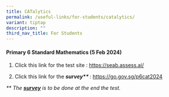 ```yaml
---
title: CATalytics
permalink: /useful-links/for-students/catalytics/
variant: tiptap
description: ""
third_nav_title: For Students
---
```

<h4>Primary 6 Standard Mathematics (5 Feb 2024)</h4>
<p></p>
<ol data-tight="true" class="tight">
<li>
<p>Click this link for the test site : <a href="https://seab.assess.ai/" rel="noopener noreferrer nofollow" target="_blank">https://seab.assess.ai/</a>
</p>
<p></p>
</li>
<li>
<p>Click this link for the <strong><em>survey** </em></strong>: <a href="https://go.gov.sg/p6cat2024" rel="noopener noreferrer nofollow" target="_blank">https://go.gov.sg/p6cat2024</a>
</p>
<p></p>
</li>
</ol>
<p><em>** The </em><strong><em><u>survey</u></em></strong><em> is to be done at the end the test.</em>
</p>